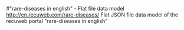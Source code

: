 #"rare-diseases in english" - Flat file data model
http://en.recuweb.com/rare-diseases/
Flat JSON file data model of the recuweb portal "rare-diseases in english"
